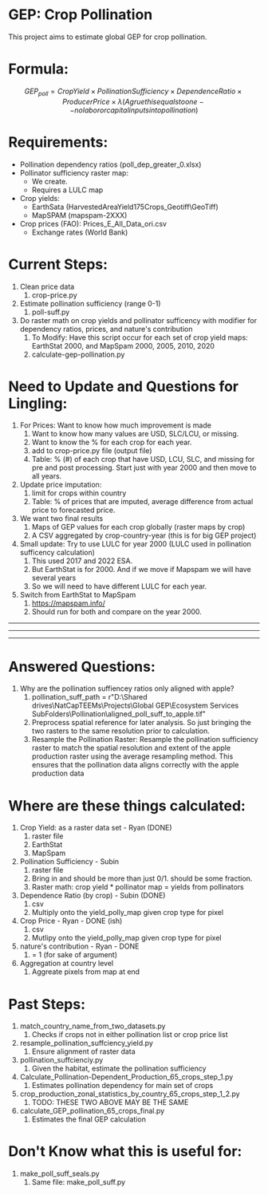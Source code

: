 # GEP: Crop Pollination 

This project aims to estimate global GEP for crop pollination. 

# Formula: 

$$
GEP_{poll} = Crop Yield × 
            Pollination Sufficiency × 
            Dependence Ratio × 
            Producer Price ×  
            λ (Agrue this equals to one -- no labor or capital inputs into pollination)
$$

# Requirements: 
- Pollination dependency ratios (poll_dep_greater_0.xlsx)
- Pollinator sufficiency raster map: 
  - We create. 
  - Requires a LULC map
- Crop yields: 
  - EarthSata (HarvestedAreaYield175Crops_Geotiff\GeoTiff)
  - MapSPAM (mapspam-2XXX)
- Crop prices (FAO): Prices_E_All_Data_ori.csv
  - Exchange rates (World Bank)


# Current Steps: 
1. Clean price data 
   1. crop-price.py
2. Estimate pollination sufficiency (range 0-1)
   1. poll-suff.py
3. Do raster math on crop yields and pollinator sufficency with modifier for dependency ratios, prices, and nature's contribution 
   1. To Modify: Have this script occur for each set of crop yield maps: EarthStat 2000, and MapSpam 2000, 2005, 2010, 2020
   2. calculate-gep-pollination.py


# Need to Update and Questions for Lingling: 
1. For Prices: Want to know how much improvement is made
   1. Want to know how many values are USD, SLC/LCU, or missing. 
   2. Want to know the % for each crop for each year.
   3. add to crop-price.py file (output file)
   4. Table: % (#) of each crop that have USD, LCU, SLC, and missing for pre and post processing. Start just with year 2000 and then move to all years. 
2. Update price imputation:
   1. limit for crops within country
   2. Table: % of prices that are imputed, average difference from actual price to forecasted price. 
3. We want two final results
   1. Maps of GEP values for each crop globally (raster maps by crop)
   2. A CSV aggregated by crop-country-year (this is for big GEP project)
4. Small update: Try to use LULC for year 2000 (LULC used in pollination sufficency calculation)
   1. This used 2017 and 2022 ESA.
   2. But EarthStat is for 2000. And if we move if Mapspam we will have several years
   3. So we will need to have different LULC for each year. 
5. Switch from EarthStat to MapSpam
   1. https://mapspam.info/
   2. Should run for both and compare on the year 2000.



------------------------------------------------------------------------------------------------
------------------------------------------------------------------------------------------------
------------------------------------------------------------------------------------------------


# Answered Questions: 
1. Why are the pollination suffiencey ratios only aligned with apple?
   1. pollination_suff_path = r"D:\Shared drives\NatCapTEEMs\Projects\Global GEP\Ecosystem Services SubFolders\Pollination\aligned_poll_suff_to_apple.tif"
   2. Preprocess spatial reference for later analysis. So just bringing the two rasters to the same resolution prior to calculation.
   3. Resample the Pollination Raster: Resample the pollination sufficiency raster to match the spatial resolution and extent of the apple production raster using the average resampling method. This ensures that the pollination data aligns correctly with the apple production data


# Where are these things calculated:
1. Crop Yield: as a raster data set - Ryan (DONE)
   1. raster file
   2. EarthStat
   3. MapSpam
2. Pollination Sufficiency - Subin
   1. raster file
   2. Bring in and should be more than just 0/1. should be some fraction.
   3. Raster math: crop yield * pollinator map = yields from pollinators
3. Dependence Ratio (by crop) - Subin (DONE)
   1. csv
   2. Multiply onto the yield_polly_map given crop type for pixel
4. Crop Price - Ryan - DONE (ish)
   1. csv
   2. Mutlipy onto the yield_polly_map given crop type for pixel
5. nature's contribution - Ryan - DONE
   1. = 1 (for sake of argument)
6. Aggregation at country level
   1. Aggreate pixels from map at end


# Past Steps: 
1. match_country_name_from_two_datasets.py
   1. Checks if crops not in either pollination list or crop price list
2. resample_pollination_suffciency_yield.py
   1. Ensure alignment of raster data
2. pollination_suffcienciy.py
   1. Given the habitat, estimate the pollination sufficiency
3. Calculate_Pollination-Dependent_Production_65_crops_step_1.py
   1. Estimates pollination dependency for main set of crops
4. crop_production_zonal_statistics_by_country_65_crops_step_1_2.py
   1. TODO: THESE TWO ABOVE MAY BE THE SAME
5. calculate_GEP_pollination_65_crops_final.py
   1. Estimates the final GEP calculation

# Don't Know what this is useful for: 
1. make_poll_suff_seals.py
   1. Same file: make_poll_suff.py

